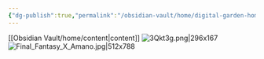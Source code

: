 ```yaml
---
{"dg-publish":true,"permalink":"/obsidian-vault/home/digital-garden-home/","tags":["gardenEntry"],"noteIcon":""}
---
```




[[Obsidian Vault/home/content\|content]] 
![3Qkt3g.png|296x167](/img/user/3Qkt3g.png)![Final_Fantasy_X_Amano.jpg|512x788](/img/user/Final_Fantasy_X_Amano.jpg)